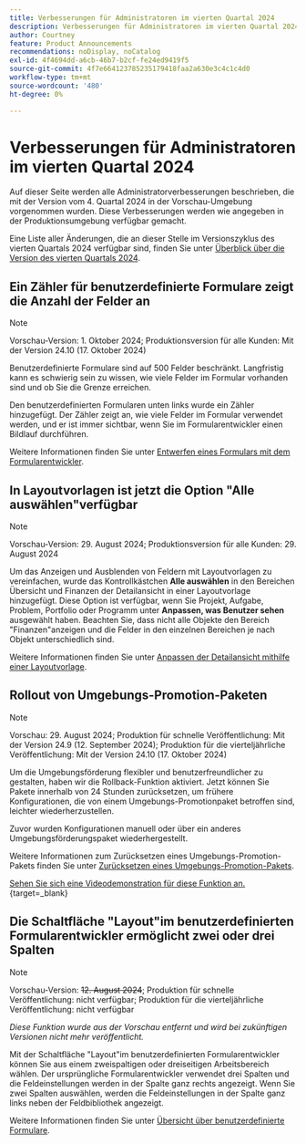 ```yaml
---
title: Verbesserungen für Administratoren im vierten Quartal 2024
description: Verbesserungen für Administratoren im vierten Quartal 2024
author: Courtney
feature: Product Announcements
recommendations: noDisplay, noCatalog
exl-id: 4f4694dd-a6cb-46b7-b2cf-fe24ed9419f5
source-git-commit: 4f7e664123785235179418faa2a630e3c4c1c4d0
workflow-type: tm+mt
source-wordcount: '480'
ht-degree: 0%

---
```


# Verbesserungen für Administratoren im vierten Quartal 2024

Auf dieser Seite werden alle Administratorverbesserungen beschrieben, die mit der Version vom 4. Quartal 2024 in der Vorschau-Umgebung vorgenommen wurden. Diese Verbesserungen werden wie angegeben in der Produktionsumgebung verfügbar gemacht.

Eine Liste aller Änderungen, die an dieser Stelle im Versionszyklus des vierten Quartals 2024 verfügbar sind, finden Sie unter [Überblick über die Version des vierten Quartals 2024](/help/quicksilver/product-announcements/product-releases/24-q4-release-activity/24-q4-release-overview.md).

## Ein Zähler für benutzerdefinierte Formulare zeigt die Anzahl der Felder an

>[!NOTE]
>
>Vorschau-Version: 1. Oktober 2024; Produktionsversion für alle Kunden: Mit der Version 24.10 (17. Oktober 2024)

Benutzerdefinierte Formulare sind auf 500 Felder beschränkt. Langfristig kann es schwierig sein zu wissen, wie viele Felder im Formular vorhanden sind und ob Sie die Grenze erreichen.

Den benutzerdefinierten Formularen unten links wurde ein Zähler hinzugefügt. Der Zähler zeigt an, wie viele Felder im Formular verwendet werden, und er ist immer sichtbar, wenn Sie im Formularentwickler einen Bildlauf durchführen.

Weitere Informationen finden Sie unter [Entwerfen eines Formulars mit dem Formularentwickler](/help/quicksilver/administration-and-setup/customize-workfront/create-manage-custom-forms/form-designer/design-a-form/design-a-form.md).

## In Layoutvorlagen ist jetzt die Option &quot;Alle auswählen&quot;verfügbar

>[!NOTE]
>
>Vorschau-Version: 29. August 2024; Produktionsversion für alle Kunden: 29. August 2024

Um das Anzeigen und Ausblenden von Feldern mit Layoutvorlagen zu vereinfachen, wurde das Kontrollkästchen **Alle auswählen** in den Bereichen Übersicht und Finanzen der Detailansicht in einer Layoutvorlage hinzugefügt. Diese Option ist verfügbar, wenn Sie Projekt, Aufgabe, Problem, Portfolio oder Programm unter **Anpassen, was Benutzer sehen** ausgewählt haben. Beachten Sie, dass nicht alle Objekte den Bereich &quot;Finanzen&quot;anzeigen und die Felder in den einzelnen Bereichen je nach Objekt unterschiedlich sind.

Weitere Informationen finden Sie unter [Anpassen der Detailansicht mithilfe einer Layoutvorlage](/help/quicksilver/administration-and-setup/customize-workfront/use-layout-templates/customize-details-view-layout-template.md).

## Rollout von Umgebungs-Promotion-Paketen

>[!NOTE]
>
>Vorschau: 29. August 2024; Produktion für schnelle Veröffentlichung: Mit der Version 24.9 (12. September 2024); Produktion für die vierteljährliche Veröffentlichung: Mit der Version 24.10 (17. Oktober 2024)

Um die Umgebungsförderung flexibler und benutzerfreundlicher zu gestalten, haben wir die Rollback-Funktion aktiviert. Jetzt können Sie Pakete innerhalb von 24 Stunden zurücksetzen, um frühere Konfigurationen, die von einem Umgebungs-Promotionpaket betroffen sind, leichter wiederherzustellen.

Zuvor wurden Konfigurationen manuell oder über ein anderes Umgebungsförderungspaket wiederhergestellt.

Weitere Informationen zum Zurücksetzen eines Umgebungs-Promotion-Pakets finden Sie unter [Zurücksetzen eines Umgebungs-Promotion-Pakets](/help/quicksilver/administration-and-setup/set-up-workfront/workfront-testing-environments/environment-promotion-rollback.md).

[Sehen Sie sich eine Videodemonstration für diese Funktion an.](https://video.tv.adobe.com/v/3434025/){target=_blank}

## Die Schaltfläche &quot;Layout&quot;im benutzerdefinierten Formularentwickler ermöglicht zwei oder drei Spalten

>[!NOTE]
>
>Vorschau-Version: ~~12. August 2024~~; Produktion für schnelle Veröffentlichung: nicht verfügbar; Produktion für die vierteljährliche Veröffentlichung: nicht verfügbar
>
>_Diese Funktion wurde aus der Vorschau entfernt und wird bei zukünftigen Versionen nicht mehr veröffentlicht._

Mit der Schaltfläche &quot;Layout&quot;im benutzerdefinierten Formularentwickler können Sie aus einem zweispaltigen oder dreiseitigen Arbeitsbereich wählen. Der ursprüngliche Formularentwickler verwendet drei Spalten und die Feldeinstellungen werden in der Spalte ganz rechts angezeigt. Wenn Sie zwei Spalten auswählen, werden die Feldeinstellungen in der Spalte ganz links neben der Feldbibliothek angezeigt.

Weitere Informationen finden Sie unter [Übersicht über benutzerdefinierte Formulare](/help/quicksilver/administration-and-setup/customize-workfront/create-manage-custom-forms/custom-forms-overview.md).
